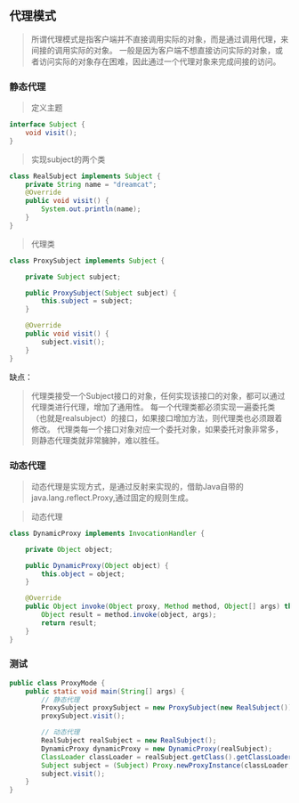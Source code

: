 ## 代理模式

> 所谓代理模式是指客户端并不直接调用实际的对象，而是通过调用代理，来间接的调用实际的对象。
  一般是因为客户端不想直接访问实际的对象，或者访问实际的对象存在困难，因此通过一个代理对象来完成间接的访问。

### 静态代理

> 定义主题

```java
interface Subject {
    void visit();
}
```

> 实现subject的两个类

```java
class RealSubject implements Subject {
    private String name = "dreamcat";
    @Override
    public void visit() {
        System.out.println(name);
    }
}
```
> 代理类
```java
class ProxySubject implements Subject {

    private Subject subject;

    public ProxySubject(Subject subject) {
        this.subject = subject;
    }

    @Override
    public void visit() {
        subject.visit();
    }
}
```
缺点：
> 代理类接受一个Subject接口的对象，任何实现该接口的对象，都可以通过代理类进行代理，增加了通用性。
  每一个代理类都必须实现一遍委托类（也就是realsubject）的接口，如果接口增加方法，则代理类也必须跟着修改。
  代理类每一个接口对象对应一个委托对象，如果委托对象非常多，则静态代理类就非常臃肿，难以胜任。

### 动态代理
> 动态代理是实现方式，是通过反射来实现的，借助Java自带的java.lang.reflect.Proxy,通过固定的规则生成。

> 动态代理

```java
class DynamicProxy implements InvocationHandler {

    private Object object;

    public DynamicProxy(Object object) {
        this.object = object;
    }

    @Override
    public Object invoke(Object proxy, Method method, Object[] args) throws Throwable {
        Object result = method.invoke(object, args);
        return result;
    }
}
```

### 测试
```java
public class ProxyMode {
    public static void main(String[] args) {
        // 静态代理
        ProxySubject proxySubject = new ProxySubject(new RealSubject());
        proxySubject.visit();

        // 动态代理
        RealSubject realSubject = new RealSubject();
        DynamicProxy dynamicProxy = new DynamicProxy(realSubject);
        ClassLoader classLoader = realSubject.getClass().getClassLoader();
        Subject subject = (Subject) Proxy.newProxyInstance(classLoader, new Class[]{Subject.class}, dynamicProxy);
        subject.visit();
    }
}
```
